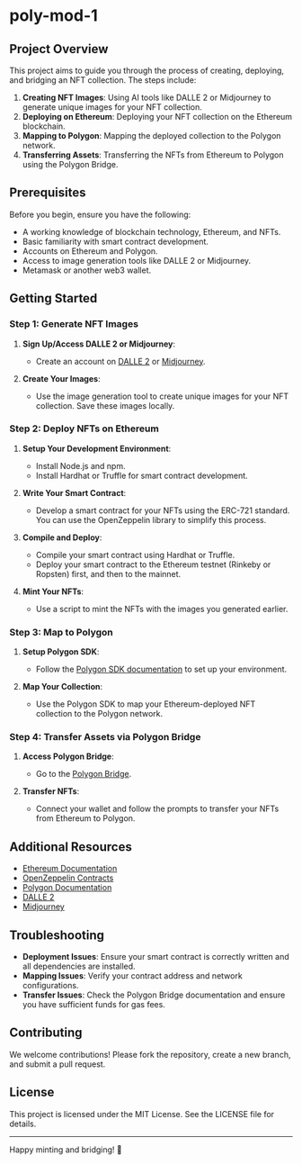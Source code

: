 # poly-mod-1


## Project Overview

This project aims to guide you through the process of creating, deploying, and bridging an NFT collection. The steps include:

1. **Creating NFT Images**: Using AI tools like DALLE 2 or Midjourney to generate unique images for your NFT collection.
2. **Deploying on Ethereum**: Deploying your NFT collection on the Ethereum blockchain.
3. **Mapping to Polygon**: Mapping the deployed collection to the Polygon network.
4. **Transferring Assets**: Transferring the NFTs from Ethereum to Polygon using the Polygon Bridge.

## Prerequisites

Before you begin, ensure you have the following:

- A working knowledge of blockchain technology, Ethereum, and NFTs.
- Basic familiarity with smart contract development.
- Accounts on Ethereum and Polygon.
- Access to image generation tools like DALLE 2 or Midjourney.
- Metamask or another web3 wallet.

## Getting Started

### Step 1: Generate NFT Images

1. **Sign Up/Access DALLE 2 or Midjourney**:
   - Create an account on [DALLE 2](https://www.openai.com/dalle-2/) or [Midjourney](https://www.midjourney.com/).

2. **Create Your Images**:
   - Use the image generation tool to create unique images for your NFT collection. Save these images locally.

### Step 2: Deploy NFTs on Ethereum

1. **Setup Your Development Environment**:
   - Install Node.js and npm.
   - Install Hardhat or Truffle for smart contract development.

2. **Write Your Smart Contract**:
   - Develop a smart contract for your NFTs using the ERC-721 standard. You can use the OpenZeppelin library to simplify this process.

3. **Compile and Deploy**:
   - Compile your smart contract using Hardhat or Truffle.
   - Deploy your smart contract to the Ethereum testnet (Rinkeby or Ropsten) first, and then to the mainnet.

4. **Mint Your NFTs**:
   - Use a script to mint the NFTs with the images you generated earlier.

### Step 3: Map to Polygon

1. **Setup Polygon SDK**:
   - Follow the [Polygon SDK documentation](https://polygon.technology/developers) to set up your environment.

2. **Map Your Collection**:
   - Use the Polygon SDK to map your Ethereum-deployed NFT collection to the Polygon network.

### Step 4: Transfer Assets via Polygon Bridge

1. **Access Polygon Bridge**:
   - Go to the [Polygon Bridge](https://wallet.polygon.technology/bridge).

2. **Transfer NFTs**:
   - Connect your wallet and follow the prompts to transfer your NFTs from Ethereum to Polygon.

## Additional Resources

- [Ethereum Documentation](https://ethereum.org/en/developers/docs/)
- [OpenZeppelin Contracts](https://docs.openzeppelin.com/contracts/4.x/)
- [Polygon Documentation](https://polygon.technology/developers/)
- [DALLE 2](https://www.openai.com/dalle-2/)
- [Midjourney](https://www.midjourney.com/)

## Troubleshooting

- **Deployment Issues**: Ensure your smart contract is correctly written and all dependencies are installed.
- **Mapping Issues**: Verify your contract address and network configurations.
- **Transfer Issues**: Check the Polygon Bridge documentation and ensure you have sufficient funds for gas fees.

## Contributing

We welcome contributions! Please fork the repository, create a new branch, and submit a pull request.

## License

This project is licensed under the MIT License. See the LICENSE file for details.

---

Happy minting and bridging! 🚀

